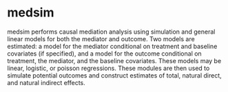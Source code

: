 # medsim
medsim performs causal mediation analysis using simulation and general linear models for both the mediator and outcome. Two models are estimated: a model for the mediator conditional on treatment and baseline covariates (if specified), and a model for the outcome conditional on treatment, the mediator, and the baseline covariates. These models may be linear, logistic, or poisson regressions. These modules are then used to simulate potential outcomes and construct estimates of total, natural direct, and natural indirect effects.
